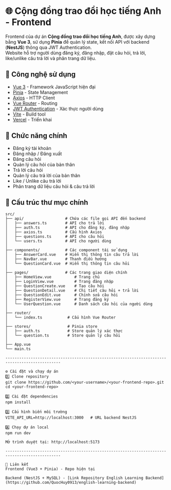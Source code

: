 # 🌐 Cộng đồng trao đổi học tiếng Anh - Frontend

Frontend của dự án **Cộng đồng trao đổi học tiếng Anh**, được xây dựng bằng **Vue 3**, sử dụng **Pinia** để quản lý state, kết nối API với backend (**NestJS**) thông qua JWT Authentication.  
Website hỗ trợ người dùng đăng ký, đăng nhập, đặt câu hỏi, trả lời, like/unlike câu trả lời và phân trang dữ liệu.

## 🚀 Công nghệ sử dụng
- [Vue 3](https://vuejs.org/) - Framework JavaScript hiện đại
- [Pinia](https://pinia.vuejs.org/) - State Management
- [Axios](https://axios-http.com/) - HTTP Client
- [Vue Router](https://router.vuejs.org/) - Routing
- [JWT Authentication](https://jwt.io/) - Xác thực người dùng
- [Vite](https://vitejs.dev/) - Build tool
- [Vercel](https://vercel.com/) - Triển khai

## 📌 Chức năng chính
- Đăng ký tài khoản
- Đăng nhập / Đăng xuất
- Đăng câu hỏi
- Quản lý câu hỏi của bản thân
- Trả lời câu hỏi
- Quản lý câu trả lời của bản thân
- Like / Unlike câu trả lời
- Phân trang dữ liệu câu hỏi & câu trả lời

## 📂 Cấu trúc thư mục chính
```plaintext
src/
├── api/                  # Chứa các file gọi API đến backend
│   ├── answers.ts        # API cho trả lời
│   ├── auth.ts           # API cho đăng ký, đăng nhập
│   ├── axios.ts          # Cấu hình Axios
│   ├── questions.ts      # API cho câu hỏi
│   └── users.ts          # API cho người dùng
│
├── components/           # Các component tái sử dụng
│   ├── AnswerCard.vue    # Hiển thị thông tin câu trả lời
│   ├── NavBar.vue        # Thanh điều hướng
│   └── QuestionCard.vue  # Hiển thị thông tin câu hỏi
│
├── pages/                # Các trang giao diện chính
│   ├── HomeView.vue          # Trang chủ
│   ├── LoginView.vue         # Trang đăng nhập
│   ├── QuestionCreate.vue    # Tạo câu hỏi
│   ├── QuestionDetail.vue    # Chi tiết câu hỏi + trả lời
│   ├── QuestionEdit.vue      # Chỉnh sửa câu hỏi
│   ├── RegisterView.vue      # Trang đăng ký
│   └── UserQuestion.vue      # Danh sách câu hỏi của người dùng
│
├── router/
│   └── index.ts           # Cấu hình Vue Router
│
├── stores/                # Pinia store
│   ├── auth.ts            # Store quản lý xác thực
│   └── question.ts        # Store quản lý câu hỏi
│
├── App.vue
└── main.ts

----------------------------------------------------------------------------------------------

⚙️ Cài đặt và chạy dự án
1️⃣ Clone repository
git clone https://github.com/<your-username>/<your-frontend-repo>.git
cd <your-frontend-repo>

2️⃣ Cài đặt dependencies
npm install

3️⃣ Cấu hình biến môi trường
VITE_API_URL=http://localhost:3000   # URL backend NestJS

4️⃣ Chạy dự án local
npm run dev

Mở trình duyệt tại: http://localhost:5173

----------------------------------------------------------------------------------------------

🔗 Liên kết
Frontend (Vue3 + Pinia) - Repo hiện tại

Backend (NestJS + MySQL) - [Link Repository English Learning Backend](https://github.com/QuocHuy0913/english-learning-backend)

